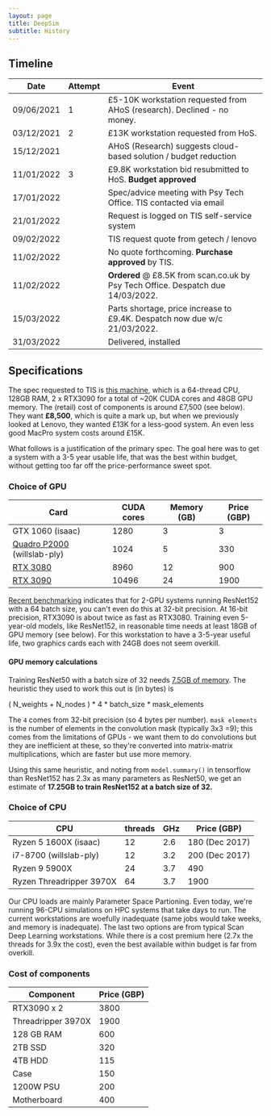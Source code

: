 ```yaml
---
layout: page
title: DeepSim 
subtitle: History
---
```


## Timeline

| Date | Attempt | Event |
| ---- | ------- | ----- |
| 09/06/2021 | 1 | £5-10K workstation requested from AHoS (research). Declined - no money. |
| 03/12/2021 | 2 | £13K workstation requested from HoS. |
| 15/12/2021 |   | AHoS (Research) suggests cloud-based solution / budget reduction |
| 11/01/2022 | 3 | £9.8K workstation bid resubmitted to HoS. **Budget approved** |
| 17/01/2022 |   | Spec/advice meeting with Psy Tech Office. TIS contacted via email |
| 21/01/2022 |   | Request is logged on TIS self-service system |
| 09/02/2022 |   | TIS request quote from getech / lenovo |
| 11/02/2022 |   | No quote forthcoming. **Purchase approved** by TIS. |
| 11/02/2022 |   | **Ordered** @ £8.5K from scan.co.uk by Psy Tech Office. Despatch due 14/03/2022. |
| 15/03/2022 |   | Parts shortage, price increase to £9.4K. Despatch now due w/c 21/03/2022. |
| 31/03/2022 |   | Delivered, installed |


## Specifications

The spec requested to TIS is [this machine](https://www.scan.co.uk/products/3xs-dbp-g2-32t-amd-ryzen-threadripper-3970x-128gb-ram-2x-24gb-nvidia-rtx-3090-2tb-m2-ssd-4tb-hdd), which is a 64-thread CPU, 128GB RAM, 2 x RTX3090 for a total of ~20K CUDA cores and 48GB GPU memory. The (retail) cost of components is around £7,500 (see below). They want **£8,500**, which is quite a mark up, but when we previously looked at Lenovo, they wanted £13K for a less-good system. An even less good MacPro system costs around £15K. 

What follows is a justification of the primary spec. The goal here was to get a system with a 3-5 year usable life, that was the best within budget, without getting too far off the price-performance sweet spot.

### Choice of GPU

| Card | CUDA cores  | Memory (GB) | Price (GBP)  |
| ---- | ----------- | ----------- | ---------------- | 
| GTX 1060 (isaac) | 1280 | 3 | 3 | 180 (Dec 2017) |
| [Quadro P2000][1]  (willslab-ply) | 1024 | 5 | 330 |
| [RTX 3080][2] | 8960 | 12 |  900 |
| [RTX 3090][3] | 10496 | 24 |  1900 |

[Recent benchmarking][5] indicates that for 2-GPU systems running ResNet152 with a 64 batch size, you can't even do this at 32-bit precision. At 16-bit precision, RTX3090 is about twice as fast as RTX3080. Training even 5-year-old models, like ResNet152, in reasonable time needs at least 18GB of GPU memory (see below). For this workstation to have a 3-5-year useful life, two graphics cards each with 24GB does not seem overkill.

#### GPU memory calculations

Training ResNet50 with a batch size of 32 needs [7.5GB of memory][4]. The heuristic they used to work this out is (in bytes) is

( N_weights + N_nodes ) * 4 * batch_size * mask_elements

The `4` comes from 32-bit precision (so 4 bytes per number). `mask elements` is the number of elements in the convolution mask (typically 3x3 =9); this comes from the limitations of GPUs - we want them to do convolutions but they are inefficient at these, so they're converted into matrix-matrix multiplications, which are faster but use more memory. 

Using this same heuristic, and noting from `model.summary()` in tensorflow than ResNet152 has 2.3x as many parameters as ResNet50, we get an estimate of **17.25GB to train ResNet152 at a batch size of 32.** 


[1]: https://www.nvidia.com/content/dam/en-zz/Solutions/design-visualization/documents/Quadro-P2000-US-03Feb17.pdf

[2]: https://www.nvidia.com/en-gb/geforce/graphics-cards/30-series/rtx-3080-3080ti/

[3]: https://www.nvidia.com/en-gb/geforce/graphics-cards/30-series/rtx-3090/

[4]: https://www.graphcore.ai/posts/why-is-so-much-memory-needed-for-deep-neural-networks

[5]: https://bizon-tech.com/blog/best-gpu-for-deep-learning-rtx-3090-vs-rtx-3080-vs-titan-rtx-vs-rtx-2080-ti

### Choice of CPU

| CPU | threads | GHz | Price (GBP) |
| --- | ------- | --- | ----------- |
| Ryzen 5 1600X (isaac) | 12 | 2.6 | 180 (Dec 2017) |
| i7-8700 (willslab-ply) | 12 | 3.2 | 200 (Dec 2017) |
| Ryzen 9 5900X | 24 | 3.7 | 490 | 
| Ryzen Threadripper 3970X | 64 | 3.7 | 1900 |

Our CPU loads are mainly Parameter Space Partioning. Even today, we're running 96-CPU simulations on HPC systems that take days to run. The current workstations are woefully inadequate (same jobs would take weeks, and memory is inadequate). The last two options are from typical Scan Deep Learning workstations. While there is a cost premium here (2.7x the threads for 3.9x the cost), even the best available within budget is far from overkill.

### Cost of components

| Component | Price (GBP) |
| --------- | ----------- |
| RTX3090 x 2 |  3800 |
| Threadripper 3970X | 1900 |
| 128 GB RAM | 600 |
| 2TB SSD | 320 |
| 4TB HDD | 115 |
| Case    | 150 |
| 1200W PSU | 200 |
| Motherboard | 400 |

